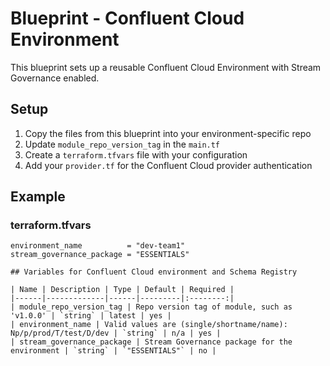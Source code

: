# Blueprint - Confluent Cloud Environment

This blueprint sets up a reusable Confluent Cloud Environment with Stream Governance enabled.

## Setup

1. Copy the files from this blueprint into your environment-specific repo
2. Update `module_repo_version_tag` in the `main.tf`
3. Create a `terraform.tfvars` file with your configuration
4. Add your `provider.tf` for the Confluent Cloud provider authentication

## Example

### terraform.tfvars

```hcl
environment_name          = "dev-team1"
stream_governance_package = "ESSENTIALS"

## Variables for Confluent Cloud environment and Schema Registry

| Name | Description | Type | Default | Required |
|------|-------------|------|---------|:--------:|
| module_repo_version_tag | Repo version tag of module, such as 'v1.0.0' | `string` | latest | yes |
| environment_name | Valid values are (single/shortname/name): Np/p/prod/T/test/D/dev | `string` | n/a | yes |
| stream_governance_package | Stream Governance package for the environment | `string` | `"ESSENTIALS"` | no |